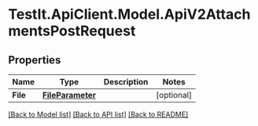 # TestIt.ApiClient.Model.ApiV2AttachmentsPostRequest

## Properties

Name | Type | Description | Notes
------------ | ------------- | ------------- | -------------
**File** | [**FileParameter**](FileParameter.md) |  | [optional] 

[[Back to Model list]](../README.md#documentation-for-models) [[Back to API list]](../README.md#documentation-for-api-endpoints) [[Back to README]](../README.md)

